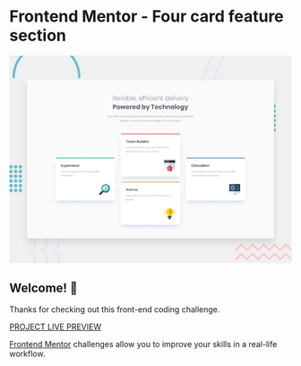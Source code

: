 # Frontend Mentor - Four card feature section

![Design preview for the Four card feature section coding challenge](./design/desktop-preview.jpg)

## Welcome! 👋

Thanks for checking out this front-end coding challenge.

[PROJECT LIVE PREVIEW](https://fourcardfeature-tediko.netlify.app/)

[Frontend Mentor](https://www.frontendmentor.io) challenges allow you to improve your skills in a real-life workflow.
